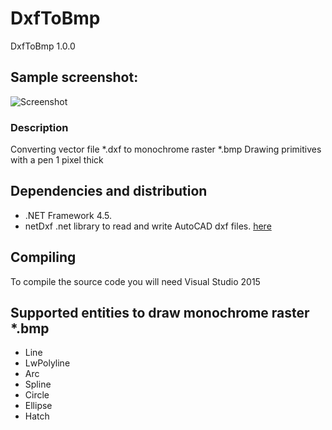 # DxfToBmp
DxfToBmp 1.0.0
## Sample screenshot:
![Screenshot](https://user-images.githubusercontent.com/40123161/41737906-4dcfee96-7599-11e8-901b-e2d9f6ad3f9d.PNG)

### Description
Converting vector file *.dxf to monochrome raster *.bmp
Drawing primitives with a pen 1 pixel thick
## Dependencies and distribution 
* .NET Framework 4.5. 
* netDxf .net library to read and write AutoCAD dxf files. [here](https://github.com/haplokuon/netDxf)
## Compiling
To compile the source code you will need Visual Studio 2015
## Supported entities to draw monochrome raster *.bmp 
* Line
* LwPolyline
* Arc
* Spline
* Circle
* Ellipse
* Hatch


